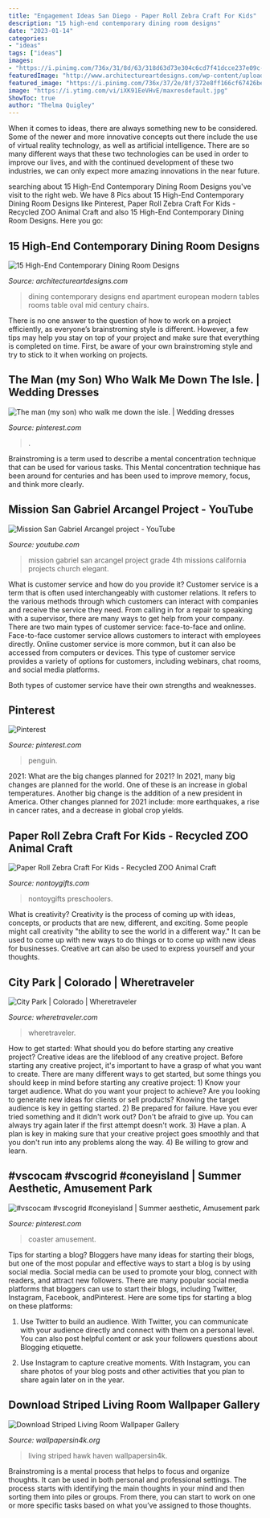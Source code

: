```yaml
---
title: "Engagement Ideas San Diego - Paper Roll Zebra Craft For Kids"
description: "15 high-end contemporary dining room designs"
date: "2023-01-14"
categories:
- "ideas"
tags: ["ideas"]
images:
- "https://i.pinimg.com/736x/31/8d/63/318d63d73e304c6cd7f41dcce237e09c--my-son-the-isle.jpg"
featuredImage: "http://www.architectureartdesigns.com/wp-content/uploads/2014/09/15-High-End-Contemporary-Dining-Room-Designs-4-630x945.jpg"
featured_image: "https://i.pinimg.com/736x/37/2e/8f/372e8ff166cf67426bea30e2e054be58--best-cosplay-amazing-cosplay.jpg"
image: "https://i.ytimg.com/vi/iXK91EeVHvE/maxresdefault.jpg"
ShowToc: true
author: "Thelma Quigley"
---
```



When it comes to ideas, there are always something new to be considered. Some of the newer and more innovative concepts out there include the use of virtual reality technology, as well as artificial intelligence. There are so many different ways that these two technologies can be used in order to improve our lives, and with the continued development of these two industries, we can only expect more amazing innovations in the near future.

	

		
searching about 15 High-End Contemporary Dining Room Designs you've visit to the right web. We have 8 Pics about 15 High-End Contemporary Dining Room Designs like Pinterest, Paper Roll Zebra Craft For Kids - Recycled ZOO Animal Craft and also 15 High-End Contemporary Dining Room Designs. Here you go:
		
    
## 15 High-End Contemporary Dining Room Designs

<img loading=lazy src="http://www.architectureartdesigns.com/wp-content/uploads/2014/09/15-High-End-Contemporary-Dining-Room-Designs-4-630x945.jpg" onerror="this.onerror=null;this.src='https://tse2.mm.bing.net/th?id=OIP.esnzPzaUy7fJf3k5wRG5ggHaLH&amp;pid=15.1';" alt="15 High-End Contemporary Dining Room Designs">

_Source: architectureartdesigns.com_

>dining contemporary designs end apartment european modern tables rooms table oval mid century chairs. 

	

There is no one answer to the question of how to work on a project efficiently, as everyone’s brainstroming style is different. However, a few tips may help you stay on top of your project and make sure that everything is completed on time. First, be aware of your own brainstroming style and try to stick to it when working on projects.

    
## The Man (my Son) Who Walk Me Down The Isle. | Wedding Dresses

<img loading=lazy src="https://i.pinimg.com/736x/31/8d/63/318d63d73e304c6cd7f41dcce237e09c--my-son-the-isle.jpg" onerror="this.onerror=null;this.src='https://tse2.mm.bing.net/th?id=OIP.HJfRUsDUDClTY6O9U0Gd9AHaJ3&amp;pid=15.1';" alt="The man (my son) who walk me down the isle. | Wedding dresses">

_Source: pinterest.com_

>. 

	

Brainstroming is a term used to describe a mental concentration technique that can be used for various tasks. This Mental concentration technique has been around for centuries and has been used to improve memory, focus, and think more clearly.

    
## Mission San Gabriel Arcangel Project - YouTube

<img loading=lazy src="https://i.ytimg.com/vi/iXK91EeVHvE/maxresdefault.jpg" onerror="this.onerror=null;this.src='https://tse1.mm.bing.net/th?id=OIP.HqquB-XyRbiAtkUnCuBZtAHaEK&amp;pid=15.1';" alt="Mission San Gabriel Arcangel project - YouTube">

_Source: youtube.com_

>mission gabriel san arcangel project grade 4th missions california projects church elegant. 

	

What is customer service and how do you provide it?
Customer service is a term that is often used interchangeably with customer relations. It refers to the various methods through which customers can interact with companies and receive the service they need. From calling in for a repair to speaking with a supervisor, there are many ways to get help from your company.
There are two main types of customer service: face-to-face and online. Face-to-face customer service allows customers to interact with employees directly. Online customer service is more common, but it can also be accessed from computers or devices. This type of customer service provides a variety of options for customers, including webinars, chat rooms, and social media platforms.

Both types of customer service have their own strengths and weaknesses.

    
## Pinterest

<img loading=lazy src="https://i.pinimg.com/736x/37/2e/8f/372e8ff166cf67426bea30e2e054be58--best-cosplay-amazing-cosplay.jpg" onerror="this.onerror=null;this.src='https://tse4.mm.bing.net/th?id=OIP.s-GSidj59jkXoKUHu-84ywHaMv&amp;pid=15.1';" alt="Pinterest">

_Source: pinterest.com_

>penguin. 

	

2021: What are the big changes planned for 2021?
In 2021, many big changes are planned for the world. One of these is an increase in global temperatures. Another big change is the addition of a new president in America. Other changes planned for 2021 include: more earthquakes, a rise in cancer rates, and a decrease in global crop yields.

    
## Paper Roll Zebra Craft For Kids - Recycled ZOO Animal Craft

<img loading=lazy src="https://nontoygifts.com/wp-content/uploads/2020/04/Paper-roll-zebra-craft_0370.jpg" onerror="this.onerror=null;this.src='https://tse4.mm.bing.net/th?id=OIP.N9ss58OKZQRTQjs39DUfDAHaLH&amp;pid=15.1';" alt="Paper Roll Zebra Craft For Kids - Recycled ZOO Animal Craft">

_Source: nontoygifts.com_

>nontoygifts preschoolers. 

	

What is creativity?
Creativity is the process of coming up with ideas, concepts, or products that are new, different, and exciting. Some people might call creativity "the ability to see the world in a different way." It can be used to come up with new ways to do things or to come up with new ideas for businesses. Creative art can also be used to express yourself and your thoughts.

    
## City Park | Colorado | Wheretraveler

<img loading=lazy src="https://www.wheretraveler.com/sites/default/files/images/WEB-CITY-PARK-man-and-geese-FIF_EL.jpg" onerror="this.onerror=null;this.src='https://tse2.mm.bing.net/th?id=OIP.dXr7gwn2d1FBMR8xoH_dmgHaLQ&amp;pid=15.1';" alt="City Park | Colorado | Wheretraveler">

_Source: wheretraveler.com_

>wheretraveler. 

	

How to get started: What should you do before starting any creative project?
Creative ideas are the lifeblood of any creative project. Before starting any creative project, it's important to have a grasp of what you want to create. There are many different ways to get started, but some things you should keep in mind before starting any creative project: 1) Know your target audience. What do you want your project to achieve? Are you looking to generate new ideas for clients or sell products? Knowing the target audience is key in getting started. 2) Be prepared for failure. Have you ever tried something and it didn't work out? Don't be afraid to give up. You can always try again later if the first attempt doesn't work. 3) Have a plan. A plan is key in making sure that your creative project goes smoothly and that you don't run into any problems along the way. 4) Be willing to grow and learn.

    
## #vscocam #vscogrid #coneyisland | Summer Aesthetic, Amusement Park

<img loading=lazy src="https://i.pinimg.com/736x/f3/5b/6b/f35b6bfbb719fe9a3dd214aa6b0909d9.jpg" onerror="this.onerror=null;this.src='https://tse4.mm.bing.net/th?id=OIP.IeOpHZN98JYAjPB88fSa6QHaJ4&amp;pid=15.1';" alt="#vscocam #vscogrid #coneyisland | Summer aesthetic, Amusement park">

_Source: pinterest.com_

>coaster amusement. 

	

Tips for starting a blog?
Bloggers have many ideas for starting their blogs, but one of the most popular and effective ways to start a blog is by using social media. Social media can be used to promote your blog, connect with readers, and attract new followers. There are many popular social media platforms that bloggers can use to start their blogs, including Twitter, Instagram, Facebook, andPinterest. Here are some tips for starting a blog on these platforms:
1. Use Twitter to build an audience. With Twitter, you can communicate with your audience directly and connect with them on a personal level. You can also post helpful content or ask your followers questions about Blogging etiquette.

2. Use Instagram to capture creative moments. With Instagram, you can share photos of your blog posts and other activities that you plan to share again later on in the year.

    
## Download Striped Living Room Wallpaper Gallery

<img loading=lazy src="https://www.wallpapersin4k.org/wp-content/uploads/2017/04/Striped-Living-Room-Wallpaper-15.jpg" onerror="this.onerror=null;this.src='https://tse3.mm.bing.net/th?id=OIP.r1daQv0YqRU0nsJZRlpLrQHaFF&amp;pid=15.1';" alt="Download Striped Living Room Wallpaper Gallery">

_Source: wallpapersin4k.org_

>living striped hawk haven wallpapersin4k. 

	

Brainstroming is a mental process that helps to focus and organize thoughts. It can be used in both personal and professional settings. The process starts with identifying the main thoughts in your mind and then sorting them into piles or groups. From there, you can start to work on one or more specific tasks based on what you’ve assigned to those thoughts.

